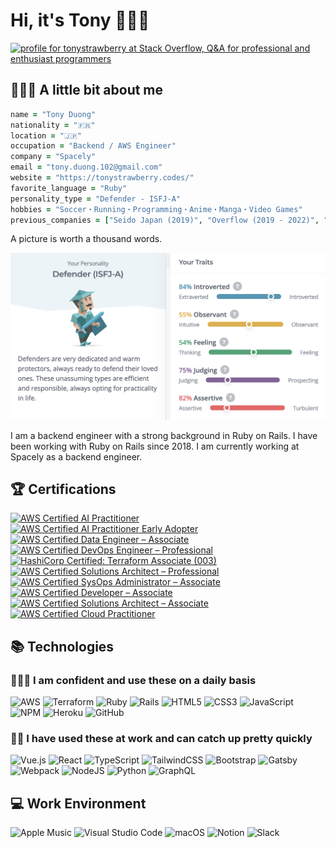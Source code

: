 # Hi, it's Tony 👨🏻‍💻

<a href="https://stackoverflow.com/users/22843730/tonystrawberry"><img src="https://stackoverflow.com/users/flair/22843730.png" width="208" height="58" alt="profile for tonystrawberry at Stack Overflow, Q&amp;A for professional and enthusiast programmers" title="profile for tonystrawberry at Stack Overflow, Q&amp;A for professional and enthusiast programmers"></a>

## 👨🏻‍💻 A little bit about me

```ruby
name = "Tony Duong"
nationality = "🇫🇷"
location = "🇯🇵"
occupation = "Backend / AWS Engineer"
company = "Spacely"
email = "tony.duong.102@gmail.com"
website = "https://tonystrawberry.codes/"
favorite_language = "Ruby"
personality_type = "Defender - ISFJ-A"
hobbies = "Soccer・Running・Programming・Anime・Manga・Video Games"
previous_companies = ["Seido Japan (2019)", "Overflow (2019 - 2022)", "Monstarlab Inc. (2022 - Present)"]
```

A picture is worth a thousand words.

![16 Personalities - ISFJ-A](/images/16_personalities_type.png)

I am a backend engineer with a strong background in Ruby on Rails. I have been working with Ruby on Rails since 2018. I am currently working at Spacely as a backend engineer.


## 🏆 Certifications
<!--START_SECTION:badges-->
<a href="https://www.credly.com/badges/e84b41c6-6063-4298-97d1-6639683293c1" title="AWS Certified AI Practitioner"><img src="https://images.credly.com/size/80x80/images/4d4693bb-530e-4bca-9327-de07f3aa2348/image.png" alt="AWS Certified AI Practitioner" width="80" height="80"></a>
<a href="https://www.credly.com/badges/d400ddf2-d889-4d55-87ce-7d1967cb2d63" title="AWS Certified AI Practitioner Early Adopter"><img src="https://images.credly.com/size/80x80/images/834f2c8d-2d2c-4ce7-9580-02a351c31626/image.png" alt="AWS Certified AI Practitioner Early Adopter" width="80" height="80"></a>
<a href="https://www.credly.com/badges/b2fe9b9a-7d30-47d5-ad06-d6a13d76ad59" title="AWS Certified Data Engineer – Associate"><img src="https://images.credly.com/size/80x80/images/e5c85d7f-4e50-431e-b5af-fa9d9b0596e7/image.png" alt="AWS Certified Data Engineer – Associate" width="80" height="80"></a>
<a href="https://www.credly.com/badges/ec94c0fe-075f-4be2-a289-1fc42dfe2cf7" title="AWS Certified DevOps Engineer – Professional"><img src="https://images.credly.com/size/80x80/images/bd31ef42-d460-493e-8503-39592aaf0458/image.png" alt="AWS Certified DevOps Engineer – Professional" width="80" height="80"></a>
<a href="https://www.credly.com/badges/768429a5-a6fe-4ba6-b82b-91ff97e8dc14" title="HashiCorp Certified: Terraform Associate (003)"><img src="https://images.credly.com/size/80x80/images/ed4be915-68f8-428a-b332-40ded9084ee5/blob" alt="HashiCorp Certified: Terraform Associate (003)" width="80" height="80"></a>
<a href="https://www.credly.com/badges/78b0a1d5-fd0e-4bb4-a111-e94977cc4649" title="AWS Certified Solutions Architect – Professional"><img src="https://images.credly.com/size/80x80/images/2d84e428-9078-49b6-a804-13c15383d0de/image.png" alt="AWS Certified Solutions Architect – Professional" width="80" height="80"></a>
<a href="https://www.credly.com/badges/c6d76950-27c5-4f66-8be2-4e1db8f044b3" title="AWS Certified SysOps Administrator – Associate"><img src="https://images.credly.com/size/80x80/images/f0d3fbb9-bfa7-4017-9989-7bde8eaf42b1/image.png" alt="AWS Certified SysOps Administrator – Associate" width="80" height="80"></a>
<a href="https://www.credly.com/badges/285ae003-e487-4175-b1b2-f86e6e2386cc" title="AWS Certified Developer – Associate"><img src="https://images.credly.com/size/80x80/images/b9feab85-1a43-4f6c-99a5-631b88d5461b/image.png" alt="AWS Certified Developer – Associate" width="80" height="80"></a>
<a href="https://www.credly.com/badges/cbd4778c-044f-4b84-a1b8-9e3bebabcbec" title="AWS Certified Solutions Architect – Associate"><img src="https://images.credly.com/size/80x80/images/0e284c3f-5164-4b21-8660-0d84737941bc/image.png" alt="AWS Certified Solutions Architect – Associate" width="80" height="80"></a>
<a href="https://www.credly.com/badges/6bba7406-08f3-438c-a7a3-abb8151c766c" title="AWS Certified Cloud Practitioner"><img src="https://images.credly.com/size/80x80/images/00634f82-b07f-4bbd-a6bb-53de397fc3a6/image.png" alt="AWS Certified Cloud Practitioner" width="80" height="80"></a>
<!--END_SECTION:badges-->

## 📚 Technologies

### 🏃🏻‍♂️ I am confident and use these on a daily basis 
![AWS](https://img.shields.io/badge/AWS-%23FF9900.svg?style=for-the-badge&logo=amazon-aws&logoColor=white)
![Terraform](https://img.shields.io/badge/terraform-%235835CC.svg?style=for-the-badge&logo=terraform&logoColor=white)
![Ruby](https://img.shields.io/badge/ruby-%23CC342D.svg?style=for-the-badge&logo=ruby&logoColor=white)
![Rails](https://img.shields.io/badge/rails-%23CC0000.svg?style=for-the-badge&logo=ruby-on-rails&logoColor=white)
![HTML5](https://img.shields.io/badge/html5-%23E34F26.svg?style=for-the-badge&logo=html5&logoColor=white)
![CSS3](https://img.shields.io/badge/css3-%231572B6.svg?style=for-the-badge&logo=css3&logoColor=white)
![JavaScript](https://img.shields.io/badge/javascript-%23323330.svg?style=for-the-badge&logo=javascript&logoColor=%23F7DF1E)
![NPM](https://img.shields.io/badge/NPM-%23CB3837.svg?style=for-the-badge&logo=npm&logoColor=white)
![Heroku](https://img.shields.io/badge/heroku-%23430098.svg?style=for-the-badge&logo=heroku&logoColor=white)
![GitHub](https://img.shields.io/badge/github-%23121011.svg?style=for-the-badge&logo=github&logoColor=white)

### 🚶🏻 I have used these at work and can catch up pretty quickly
![Vue.js](https://img.shields.io/badge/vuejs-%2335495e.svg?style=for-the-badge&logo=vuedotjs&logoColor=%234FC08D)
![React](https://img.shields.io/badge/react-%2320232a.svg?style=for-the-badge&logo=react&logoColor=%2361DAFB)
![TypeScript](https://img.shields.io/badge/typescript-%23007ACC.svg?style=for-the-badge&logo=typescript&logoColor=white)
![TailwindCSS](https://img.shields.io/badge/tailwindcss-%2338B2AC.svg?style=for-the-badge&logo=tailwind-css&logoColor=white)
![Bootstrap](https://img.shields.io/badge/bootstrap-%238511FA.svg?style=for-the-badge&logo=bootstrap&logoColor=white)
![Gatsby](https://img.shields.io/badge/Gatsby-%23663399.svg?style=for-the-badge&logo=gatsby&logoColor=white)
![Webpack](https://img.shields.io/badge/webpack-%238DD6F9.svg?style=for-the-badge&logo=webpack&logoColor=black)
![NodeJS](https://img.shields.io/badge/node.js-6DA55F?style=for-the-badge&logo=node.js&logoColor=white)
![Python](https://img.shields.io/badge/python-3670A0?style=for-the-badge&logo=python&logoColor=ffdd54)
![GraphQL](https://img.shields.io/badge/-GraphQL-E10098?style=for-the-badge&logo=graphql&logoColor=white)

## 💻 Work Environment
![Apple Music](https://img.shields.io/badge/Apple_Music-9933CC?style=for-the-badge&logo=apple-music&logoColor=white)
![Visual Studio Code](https://img.shields.io/badge/Visual%20Studio%20Code-0078d7.svg?style=for-the-badge&logo=visual-studio-code&logoColor=white)
![macOS](https://img.shields.io/badge/mac%20os-000000?style=for-the-badge&logo=macos&logoColor=F0F0F0)
![Notion](https://img.shields.io/badge/Notion-%23000000.svg?style=for-the-badge&logo=notion&logoColor=white)
![Slack](https://img.shields.io/badge/Slack-4A154B?style=for-the-badge&logo=slack&logoColor=white)
